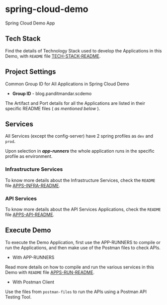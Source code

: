 # spring-cloud-demo
Spring Cloud Demo App


## Tech Stack
Find the details of Technology Stack used to develop the Applications in this Demo, with ```README``` file [TECH-STACK-README](docs/README.md).


## Project Settings
Common Group ID for All Applications in Spring Cloud Demo

 - **Group ID** - blog.panditmandar.scdemo

The Artifact and Port details for all the Applications are listed in their specific README files ( _as mentioned below_ ).


## Services
All Services (except the config-server) have 2 spring profiles as ```dev``` and ```prod```.

Upon selection in **_app-runners_** the whole application runs in the specific profile as  environment.


### Infrastructure Services
To know more details about the Infrastructure Services, check the ```README``` file [APPS-INFRA-README](apps-infra/README.md).


### API Services
To know more details about the API Services Applications, check the ```README``` file [APPS-API-README](apps-api/README.md).


## Execute Demo
To execute the Demo Application, first use the APP-RUNNERS to compile or run the Applications, and then make use of the Postman files to check APIs.

 - With APP-RUNNERS

Read more details on how to compile and run the various services in this Demo with ```README``` file [APPS-RUN-README](app-runners/README.md).


 - With Postman Client

Use the files from ```postman-files``` to run the APIs using a Postman API Testing Tool.
